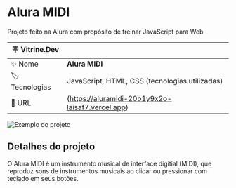 # Alura MIDI

Projeto feito na Alura com propósito de treinar JavaScript para Web

| :placard: Vitrine.Dev |     |
| -------------  | --- |
| :sparkles: Nome        | **Alura MIDI**
| :label: Tecnologias | JavaScript, HTML, CSS (tecnologias utilizadas)
| :rocket: URL         | (https://aluramidi-20b1y9x2o-laisaf7.vercel.app)

<!-- Inserir imagem com a #vitrinedev ao final do link -->
![Exemplo do projeto](https://github.com/laisaf7/Aluramidi/assets/137813392/172823b4-6097-40f1-aefb-9465f6170e22#vitrinedev)

## Detalhes do projeto

O Alura MIDI é um instrumento musical de interface digitial (MIDI), que reproduz sons de instrumentos musicais ao clicar ou pressionar com teclado em seus botões.
